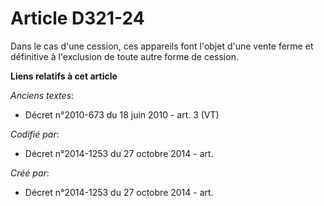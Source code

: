 # Article D321-24

Dans le cas d'une cession, ces appareils font l'objet d'une vente ferme et définitive à l'exclusion de toute autre forme de
cession.

**Liens relatifs à cet article**

_Anciens textes_:

  - Décret n°2010-673 du 18 juin 2010 - art. 3 (VT)

_Codifié par_:

  - Décret n°2014-1253 du 27 octobre 2014 - art.

_Créé par_:

  - Décret n°2014-1253 du 27 octobre 2014 - art.

